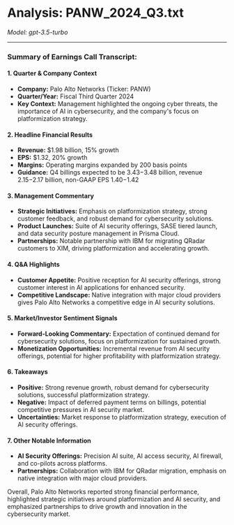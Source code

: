 # Analysis: PANW_2024_Q3.txt

*Model: gpt-3.5-turbo*

---

### Summary of Earnings Call Transcript:

#### 1. **Quarter & Company Context**
   - **Company:** Palo Alto Networks (Ticker: PANW)
   - **Quarter/Year:** Fiscal Third Quarter 2024
   - **Key Context:** Management highlighted the ongoing cyber threats, the importance of AI in cybersecurity, and the company's focus on platformization strategy.

#### 2. **Headline Financial Results**
   - **Revenue:** $1.98 billion, 15% growth
   - **EPS:** $1.32, 20% growth
   - **Margins:** Operating margins expanded by 200 basis points
   - **Guidance:** Q4 billings expected to be $3.43-$3.48 billion, revenue $2.15-$2.17 billion, non-GAAP EPS $1.40-$1.42

#### 3. **Management Commentary**
   - **Strategic Initiatives:** Emphasis on platformization strategy, strong customer feedback, and robust demand for cybersecurity solutions.
   - **Product Launches:** Suite of AI security offerings, SASE tiered launch, and data security posture management in Prisma Cloud.
   - **Partnerships:** Notable partnership with IBM for migrating QRadar customers to XIM, driving platformization and accelerating growth.

#### 4. **Q&A Highlights**
   - **Customer Appetite:** Positive reception for AI security offerings, strong customer interest in AI applications for enhanced security.
   - **Competitive Landscape:** Native integration with major cloud providers gives Palo Alto Networks a competitive edge in AI security solutions.

#### 5. **Market/Investor Sentiment Signals**
   - **Forward-Looking Commentary:** Expectation of continued demand for cybersecurity solutions, focus on platformization for sustained growth.
   - **Monetization Opportunities:** Incremental revenue from AI security offerings, potential for higher profitability with platformization strategy.

#### 6. **Takeaways**
   - **Positive:** Strong revenue growth, robust demand for cybersecurity solutions, successful platformization strategy.
   - **Negative:** Impact of deferred payment terms on billings, potential competitive pressures in AI security market.
   - **Uncertainties:** Market response to platformization strategy, execution of AI security offerings.

#### 7. **Other Notable Information**
   - **AI Security Offerings:** Precision AI suite, AI access security, AI firewall, and co-pilots across platforms.
   - **Partnerships:** Collaboration with IBM for QRadar migration, emphasis on native integration with major cloud providers.

Overall, Palo Alto Networks reported strong financial performance, highlighted strategic initiatives around platformization and AI security, and emphasized partnerships to drive growth and innovation in the cybersecurity market.